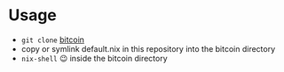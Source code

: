 # Usage

 - `git clone` [bitcoin](https://github.com/bitcoin/bitcoin)
 - copy or symlink default.nix in this repository into the bitcoin directory
 - `nix-shell` :wink: inside the bitcoin directory
